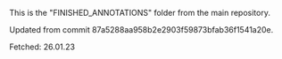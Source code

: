 This is the "FINISHED_ANNOTATIONS" folder from the main repository.

Updated from commit 87a5288aa958b2e2903f59873bfab36f1541a20e.

Fetched: 26.01.23